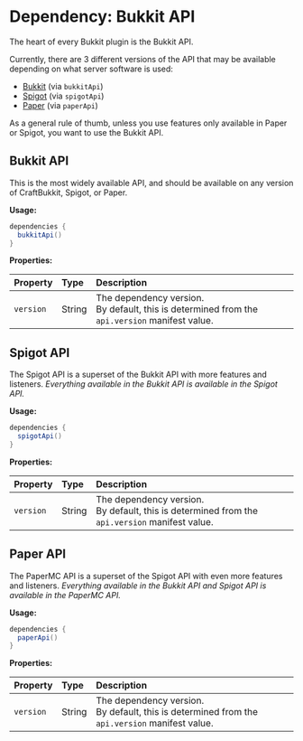 # Dependency: Bukkit API

The heart of every Bukkit plugin is the Bukkit API.

Currently, there are 3 different versions of the API that may be available depending on what server software is used:

- [Bukkit](https://bukkit.org/) (via `bukkitApi`)
- [Spigot](https://www.spigotmc.org/) (via `spigotApi`)
- [Paper](https://papermc.io/) (via `paperApi`)

As a general rule of thumb, unless you use features only available in Paper or Spigot, you want to use the Bukkit API.



## Bukkit API

This is the most widely available API, and should be available on any version of CraftBukkit, Spigot, or Paper.

**Usage:**

```groovy
dependencies {
  bukkitApi()
}
```

**Properties:**

| Property  | Type   | Description                                                  |
| :-------- | :----- | :----------------------------------------------------------- |
| `version` | String | The dependency version.<br />By default, this is determined from the `api.version` manifest value. |



## Spigot API

The Spigot API is a superset of the Bukkit API with more features and listeners.
*Everything available in the Bukkit API is available in the Spigot API.*

**Usage:**

```groovy
dependencies {
  spigotApi()
}
```

**Properties:**

| Property  | Type   | Description                                                  |
| :-------- | :----- | :----------------------------------------------------------- |
| `version` | String | The dependency version.<br />By default, this is determined from the `api.version` manifest value. |



## Paper API

The PaperMC API is a superset of the Spigot API with even more features and listeners.
*Everything available in the Bukkit API and Spigot API is available in the PaperMC API.*

**Usage:**

```groovy
dependencies {
  paperApi()
}
```

**Properties:**

| Property  | Type   | Description                                                  |
| :-------- | :----- | :----------------------------------------------------------- |
| `version` | String | The dependency version.<br />By default, this is determined from the `api.version` manifest value. |

